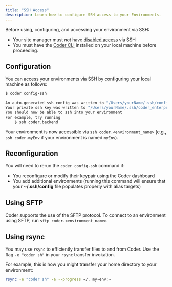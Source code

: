 ```yaml
---
title: "SSH Access"
description: Learn how to configure SSH access to your Environments.
---
```


Before using, configuring, and accessing your environment via SSH:

- Your site manager must _not_ have [disabled
  access](../admin/environment-management/ssh-access.md) via SSH
- You must have the [Coder CLI](../cli/index.md) installed on your local
  machine before proceeding.

## Configuration

You can access your environments via SSH by configuring your local machine as
follows:

```bash
$ coder config-ssh

An auto-generated ssh config was written to "/Users/yourName/.ssh/config"
Your private ssh key was written to "/Users/yourName/.ssh/coder_enterprise"
You should now be able to ssh into your environment
For example, try running
    $ ssh coder.backend
```

Your environment is now accessible via `ssh coder.<environment_name>` (e.g.,
`ssh coder.myEnv` if your environment is named `myEnv`).

## Reconfiguration

You will need to rerun the `coder config-ssh` command if:

- You reconfigure or modify their keypair using the Coder dashboard
- You add additional environments (running this command will ensure that your
  **~/.ssh/config** file populates properly with alias targets)

## Using SFTP

Coder supports the use of the SFTP protocol. To connect to an
environment using SFTP, run `sftp coder.<environment_name>`.

## Using rsync

You may use `rsync` to efficiently transfer files to and from Coder. Use the
flag `-e "coder sh"` in your `rsync` transfer invokation.

For example, this is how you might transfer your home directory to your environment:

```bash
rsync -e "coder sh" -a --progress ~/. my-env:~
```
